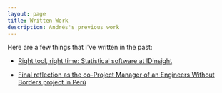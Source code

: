 ```yaml
---
layout: page
title: Written Work
description: Andrés's previous work
---
```

Here are a few things that I've written in the past:

* [Right tool, right time: Statistical software at IDinsight](https://medium.com/idinsight-blog/right-tool-right-time-statistical-softwares-at-idinsight-2fef44a1d4c9)

* [Final reflection as the co-Project Manager of an Engineers Without Borders project in Perú](https://ewb.princeton.edu/peru-blog/a-pms-reflections-by-andres-parrado/)



<!-- Note: this is how to write a comment in HTML. Everything in here won't show up on your webpage.-->

<!--
To increase the size of the title, use fewer # in front of the paper title.
To decrease the size of the title, use more #. 
To remove the italics, remove the * before and after the description
To remove the underline from the title, remove the <u> tags (<u> and </u>)
-->